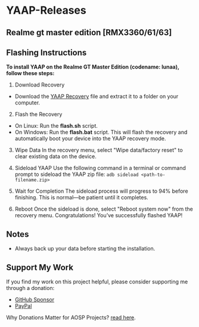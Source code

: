 # YAAP-Releases

## Realme gt master edition [RMX3360/61/63]

## Flashing Instructions

<b>To install YAAP on the Realme GT Master Edition (codename: lunaa), follow these steps:</b>

1. Download Recovery
- Download the [YAAP Recovery](https://github.com/mvimal2607/YAAP_lunaa/releases/download/YAAP-15-HOMEMADE-lunaa-20250523/yaap_recovery.zip) file and extract it to a folder on your computer.

2. Flash the Recovery
- On Linux: Run the <b>flash.sh</b> script.
- On Windows: Run the <b>flash.bat</b> script.
This will flash the recovery and automatically boot your device into the YAAP recovery mode.

3. Wipe Data
In the recovery menu, select "Wipe data/factory reset" to clear existing data on the device.

4. Sideload YAAP
Use the following command in a terminal or command prompt to sideload the YAAP zip file:
``` adb sideload <path-to-filename.zip> ```

5. Wait for Completion
The sideload process will progress to 94% before finishing. This is normal—be patient until it completes.

6. Reboot
Once the sideload is done, select "Reboot system now" from the recovery menu. Congratulations! You’ve successfully flashed YAAP!

## Notes

- Always back up your data before starting the installation. 

## Support My Work

If you find my work on this project helpful, please consider supporting me through a donation:

- [GitHub Sponsor](https://github.com/sponsors/mvimal2607)  
- [PayPal](http://paypal.me/Vimal2607)  

Why Donations Matter for AOSP Projects? [read here](https://github.com/mvimal2607/.github?tab=readme-ov-file#why-donations-matter-for-aosp-projects).
